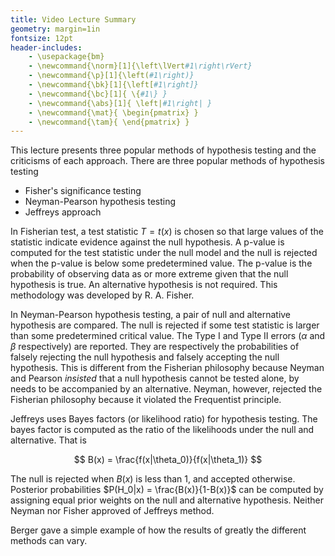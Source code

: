 ```yaml
---
title: Video Lecture Summary
geometry: margin=1in
fontsize: 12pt
header-includes: 
    - \usepackage{bm}
    - \newcommand{\norm}[1]{\left\lVert#1\right\rVert}
    - \newcommand{\p}[1]{\left(#1\right)}
    - \newcommand{\bk}[1]{\left[#1\right]}
    - \newcommand{\bc}[1]{ \{#1\} }
    - \newcommand{\abs}[1]{ \left|#1\right| }
    - \newcommand{\mat}{ \begin{pmatrix} }
    - \newcommand{\tam}{ \end{pmatrix} }
---
```


This lecture presents three popular methods of hypothesis testing and the
criticisms of each approach. There are three popular methods of hypothesis
testing

- Fisher's significance testing
- Neyman-Pearson hypothesis testing
- Jeffreys approach

In Fisherian test, a test statistic $T=t(x)$ is chosen so that large values of the statistic
indicate evidence against the null hypothesis. A p-value is computed for the test statistic
under the null model and the null is rejected when the p-value is below some predetermined value.
The p-value is the probability of observing data as or more extreme given that the null hypothesis
is true. An alternative hypothesis is not required. This methodology was developed by R. A. Fisher.

In Neyman-Pearson hypothesis testing, a pair of null and alternative hypothesis are compared. 
The null is rejected if some test statistic is larger than some predetermined critical value.
The Type I and Type II errors ($\alpha$ and $\beta$ respectively) are reported. They are respectively
the probabilities of falsely rejecting the null hypothesis and falsely accepting the null hypothesis.
This is different from the Fisherian philosophy because Neyman and Pearson *insisted* that a null
hypothesis cannot be tested alone, by needs to be accompanied by an alternative. Neyman, however, rejected 
the Fisherian philosophy because it violated the Frequentist principle.

Jeffreys uses Bayes factors (or likelihood ratio) for hypothesis testing. The bayes factor is computed as the 
ratio of the likelihoods under the null and alternative. That is

$$
  B(x) = \frac{f(x|\theta_0)}{f(x|\theta_1)}
$$

The null is rejected when $B(x)$ is less than 1, and accepted otherwise. Posterior probabilities $P(H_0|x) = \frac{B(x)}{1-B(x)}$
can be computed by assigning equal prior weights on the null and alternative hypothesis. Neither Neyman nor Fisher
approved of Jeffreys method. 

Berger gave a simple example of how the results of greatly the different methods can vary.

